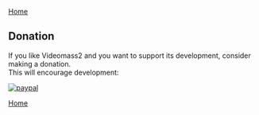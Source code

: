 [Home](index.md)

## Donation   

If you like Videomass2 and you want to support its development, consider making 
a donation.    
This will encourage development:   

[![paypal](https://www.paypalobjects.com/en_US/i/btn/btn_donateCC_LG.gif)](https://www.paypal.com/cgi-bin/webscr?cmd=_s-xclick&hosted_button_id=UKYM7S5U542SJ)

[Home](index.md)
